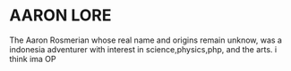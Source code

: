 <!DOCTYPE html>
<html lang="en">
<body>
    <div class="container">
        <h1>AARON LORE</h1>
        <p>The Aaron Rosmerian whose real name and origins remain unknow, was a indonesia adventurer with interest in science,physics,php, and the arts. i think ima OP</p>
    </div>
</body>
</html>
